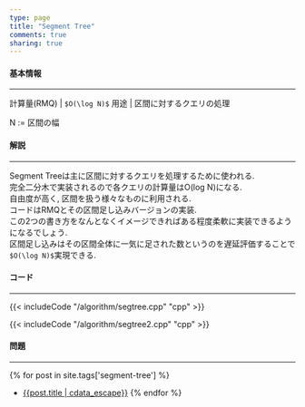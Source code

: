 ```yaml
---
type: page
title: "Segment Tree"
comments: true
sharing: true
---
```


#### 基本情報
  
***

計算量(RMQ) | `$O(\log N)$`
用途 | 区間に対するクエリの処理
  
N := 区間の幅  

#### 解説

***

Segment Treeは主に区間に対するクエリを処理するために使われる.  
完全二分木で実装されるので各クエリの計算量はO(log N)になる.  
自由度が高く, 区間を扱う様々なものに利用される.  
コードはRMQとその区間足し込みバージョンの実装.  
この2つの書き方をなんとなくイメージできればある程度柔軟に実装できるようになるでしょう.  
区間足し込みはその区間全体に一気に足された数というのを遅延評価することで`$O(\log N)$`実現できる.

#### コード

***

{{< includeCode "/algorithm/segtree.cpp" "cpp" >}}

{{< includeCode "/algorithm/segtree2.cpp" "cpp" >}}


#### 問題

***  
{% for post in site.tags['segment-tree'] %}
* [{{post.title | cdata_escape}}]({{post.url}})
{% endfor %}
